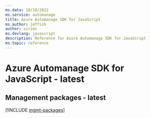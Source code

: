 ```yaml
---
ms.data: 10/10/2022
ms.service: automanage
title: Azure Automanage SDK for JavaScript
ms.author: jeffish
author: xirzec
ms.devlang: javascript
description: Reference for Azure Automanage SDK for JavaScript
ms.topic: reference
---
```

# Azure Automanage SDK for JavaScript - latest

## Management packages - latest
[!INCLUDE [mgmt-packages](automanage-mgmt-index.md)]